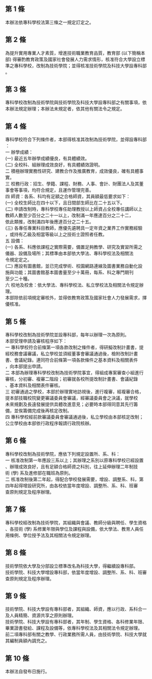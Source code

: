 第 1 條
-------
本辦法依專科學校法第三條之一規定訂定之。

第 2 條
-------
為提升實用專業人才素質，增進技術職業教育品質，教育部 (以下簡稱本  
部) 得審酌教育政策及國家社會發展人力需求情形，核准符合大學設立標  
準之專科學校，改制為技術學院；並得核准技術學院及科技大學設專科部  
。

第 3 條
-------
專科學校改制為技術學院與技術學院及科技大學設專科部之有關事項，依  
本辦法規定辦理；本辦法未規定者，依其他有關法令之規定。

第 4 條
-------
專科學校符合下列條件者，本部得核准其改制為技術學院，並得設專科部  
：  
一  辦學成績：  
 (一) 最近五年辦學成績優良，有具體績效。  
 (二) 全校科、組辦理成效良好，有具體績效證明。  
二  積極辦理實務性研究、建教合作及推廣教育，成效優良，確有具體事  
    實。  
三  校務行政：招生、學籍、課程、財務、人事、會計、財團法人及其董  
    事會等事項，均符合規定，且運作管理完善。  
四  師資：各系、科均有足額之合格師資，其員額最低要求如下：  
 (一) 全校生師比在四十以下，且日間部生師比在二十五以下。  
 (二) 申請改制時，專科學校專任助理教授以上師資占全校專任講師以上  
      教師人數至少百分之二十一以上，改制滿一年應達百分之二十二，  
      依此類推，改制滿四年後應達百分之二十五。  
 (三) 各專任專業科目教師，應優先遴聘具一定年資之業界工作實務經驗  
      ，或持有乙級及相當等級以上之技術士證照者任教。  
五  設備：  
 (一) 各系、科應依課程之實際需要，備置足夠教學、研究及實習所需之  
      儀器、設備及場所；其標準由本部依大學法、專科學校法及相關法  
      令規定定之。  
 (二) 應設有圖書館，並已完成學術、校園網路連線及圖書業務自動化設  
      施與功能；其圖書館基本圖書量至少十萬冊，每系、科之專門期刊  
      至少二十種。  
六  校地及校舍：依大學法、專科學校法、私立學校法及相關法令規定辦  
    理。  
本部除依前項規定審核外，並得依教育政策及國家社會人力發展需求，擇  
優核准。

第 5 條
-------
專科學校改制為技術學院並設專科部，每年以辦理一次為原則。  
本部受理申請及審核程序如下：  
一  專科學校符合前條第一項各款改制之條件者，得研擬改制計畫書，提  
    經校務會議審議，私立學校並須經董事會審議通過後，檢附改制計畫  
    書、會議紀錄。連同符合前條第一項各款條件之基本資料及相關表件  
    ，向本部提出申請。  
二  本部為辦理專科學校改制為技術學院事宜，得組成專案審查小組進行  
    審核，分初審、複審二階段；初審就各校所提改制計畫書、會議紀錄  
    、基本資料及相關表件審核。  
三  初審通過之學校，本部於辦理實地訪視後，進行複審，經複審合格，  
    提本部技職校院變更審議委員會審議，經審議委員會之決議，就學校  
    未來規劃及長遠發展提供具體改進意見；必要時本部得同意其先行籌  
    備，並俟籌備完成後再核定改制。  
四  專科學校經前款審議委員會審議通過後，私立學校由本部核定改制；  
    公立學校由本部依行政程序報請行政院核辦。

第 6 條
-------
專科學校改制為技術學院，應依下列規定設置所、系、科：  
一  核准改制第一年應設三系以上；其辦理之系別以原專科學校已經設置  
    、辦理成效良好，且有足額合格師資之科別，往上延伸辦理二年制技  
    術 (學) 系及進修部在職班為原則。  
二  核准改制後第二年起，得配合學校發展需要，增設、調整系、科，第  
    四年起得增設研究所，由各校依當年度增設、調整所、系、科、班審  
    查原則規定及程序辦理。

第 7 條
-------
專科學校經改制為技術學院，其組織與會議、教師分級與聘任、學生資格  
、各技術 (學) 系修業年限與學位及課程與設備，依大學法、教育人員任  
用條例、學位授予法及其相關法令規定辦理。

第 8 條
-------
技術學院依大學及分部設立標準改名為科技大學，得繼續設專科部。  
技術學院、科技大學增設專科部，依當年度增設、調整所、系、科、班審  
查原則規定及程序辦理。

第 9 條
-------
技術學院、科技大學設有專科部者，其組織、師資，應以行政、系科合一  
及人員精簡、資源共享之原則辦理。  
技術學院、科技大學設有專科部者，其年制、學生資格、各科修業年限、  
畢業證書發給、課程及設備等，依專科學校法及其相關法令規定辦理。  
前二項專科部有關之教學、行政業務所需人員，由技術學院、科技大學就  
其編制員額內調充之。

第 10 條
--------
本辦法自發布日施行。

